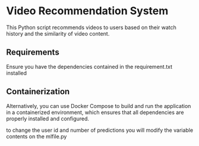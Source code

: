 # Video Recommendation System
This Python script recommends videos to users based on their watch history and the similarity of video content.

## Requirements

Ensure you have the dependencies contained in the requirement.txt installed

## Containerization
Alternatively, you can use Docker Compose to build and run the application in a containerized environment, which ensures that all dependencies are properly installed and configured.

to change the user id and number of predictions you will modify the variable contents on the mlfile.py
